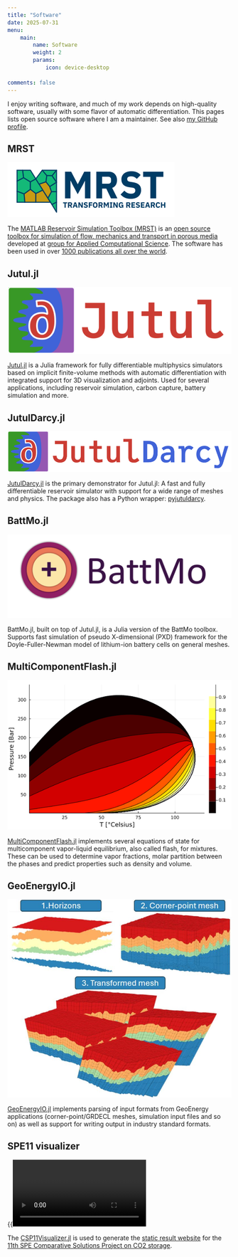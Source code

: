 ```yaml
---
title: "Software"
date: 2025-07-31
menu:
    main:
        name: Software
        weight: 2
        params:
            icon: device-desktop

comments: false
---
```


I enjoy writing software, and much of my work depends on high-quality software, usually with some flavor of automatic differentiation. This pages lists open source software where I am a maintainer. See also [my GitHub profile](https://github.com/moyner).

## MRST

![MRST logo](mrst.png)

The [MATLAB Reservoir Simulation Toolbox (MRST)](https://github.com/SINTEF-AppliedCompSci/MRST) is an [open source toolbox for simulation of flow, mechanics and transport in porous media](https://www.sintef.no/projectweb/mrst/) developed at [group for Applied Computational Science](https://www.sintef.no/en/digital/departments-new/department-of-mathematics-and-cybernetics/research-group-applied-computational-science/). The software has been used in over [1000 publications all over the world](https://www.sintef.no/projectweb/mrst/publications/).

## Jutul.jl

![Jutul.jl logo](jutul_small.png)

[Jutul.jl](https://github.com/sintefmath/Jutul.jl)  is a Julia framework for fully differentiable multiphysics simulators based on implicit finite-volume methods with automatic differentiation with integrated support for 3D visualization and adjoints. Used for several applications, including reservoir simulation, carbon capture, battery simulation and more.

## JutulDarcy.jl

![JutulDarcy.jl logo](jutuldarcy_wide.png)

[JutulDarcy.jl](https://github.com/sintefmath/JutulDarcy.jl) is the primary demonstrator for Jutul.jl: A fast and fully differentiable reservoir simulator with support for a wide range of meshes and physics. The package also has a Python wrapper: [pyjutuldarcy](https://github.com/sintefmath/PyJutulDarcy).

## BattMo.jl

![BattMo logo](battmologo_text.png)

BattMo.jl, built on top of Jutul.jl, is a Julia version of the BattMo toolbox. Supports fast simulation of pseudo X-dimensional (PXD) framework for the Doyle-Fuller-Newman model of lithium-ion battery cells on general meshes.

## MultiComponentFlash.jl

![Phase diagram for a methane, n-decane and carbon dioxide mixture](phase_diagram_simple.png)

[MultiComponentFlash.jl](https://github.com/moyner/MultiComponentFlash.jl) implements several equations of state for multicomponent vapor-liquid equilibrium, also called flash, for mixtures. These can be used to determine vapor fractions, molar partition between the phases and predict properties such as density and volume.

## GeoEnergyIO.jl

![Example of a generated and processed corner-point mesh](cpmesh.jpg)

[GeoEnergyIO.jl](https://github.com/sintefmath/GeoEnergyIO.jl) implements parsing of input formats from GeoEnergy applications (corner-point/GRDECL meshes, simulation input files and so on) as well as support for writing output in industry standard formats.

## SPE11 visualizer

{{<video library="1" src="opm4b.mp4" controls="yes">}}

The [CSP11Visualizer.jl](https://github.com/moyner/CSP11Visualizer.jl/) is used to generate the [static result website](https://moyner.github.io/SPE11-plot-test-deploy/index.html) for the [11th SPE Comparative Solutions Project on CO2 storage](https://spe.org/en/csp/spe11/).
